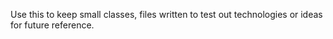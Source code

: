 Use this to keep small classes, files written to test out technologies or ideas for future reference.